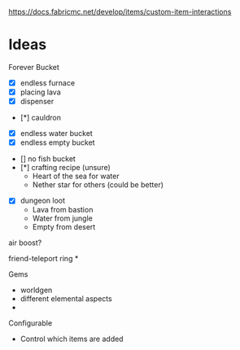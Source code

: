 https://docs.fabricmc.net/develop/items/custom-item-interactions 


# Ideas

Forever Bucket
* [x] endless furnace
* [x] placing lava
* [x] dispenser
* [*] cauldron
* [x] endless water bucket
* [x] endless empty bucket
* [] no fish bucket
* [*] crafting recipe (unsure)
	* Heart of the sea for water
	* Nether star for others (could be better)
* [x] dungeon loot 
	* Lava from bastion
	* Water from jungle
	* Empty from desert

air boost?

friend-teleport ring
* 

Gems
* worldgen
* different elemental aspects
*

Configurable
* Control which items are added 


